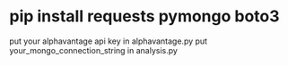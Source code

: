 # pip install requests pymongo boto3
put your alphavantage api key in alphavantage.py
put your_mongo_connection_string in analysis.py